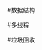 #数据结构


#多线程


#垃圾回收


























































































































































































































































































































































































































































 

























































































































































